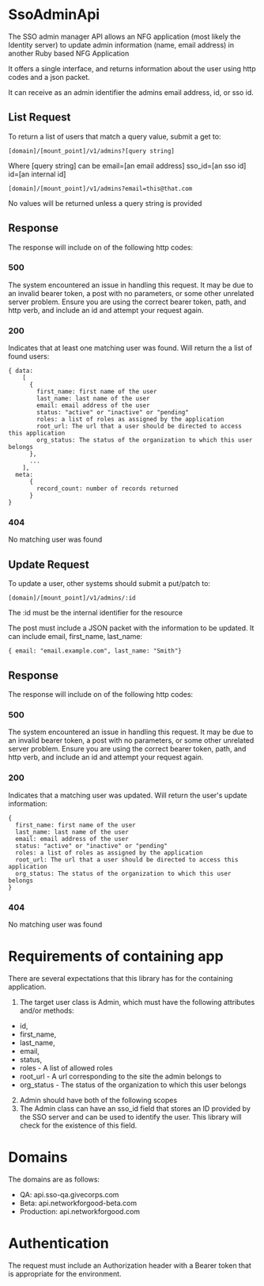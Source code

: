 # SsoAdminApi

The SSO admin manager API allows an NFG application (most likely the Identity server) to update admin information (name, email address) in another Ruby based NFG Application

It offers a single interface, and returns information about the user using http codes and a json packet.

It can receive as an admin identifier the admins email address, id, or sso id.

## List Request

To return a list of users that match a query value, submit a get to:

````
[domain]/[mount_point]/v1/admins?[query string]
````

Where [query string] can be
  email=[an email address]
  sso_id=[an sso id]
  id=[an internal id]

```
[domain]/[mount_point]/v1/admins?email=this@that.com
```

No values will be returned unless a query string is provided

## Response

The response will include on of the following http codes:

### 500
The system encountered an issue in handling this request. It may be due to an invalid bearer token, a post with no parameters, or some other unrelated server problem. Ensure you are using the correct bearer token, path, and http verb, and include an id and attempt your request again.

### 200
Indicates that at least one matching user was found. Will return the a list of found users:

````
{ data:
    [
      {
        first_name: first name of the user
        last_name: last name of the user
        email: email address of the user
        status: "active" or "inactive" or "pending"
        roles: a list of roles as assigned by the application
        root_url: The url that a user should be directed to access this application
        org_status: The status of the organization to which this user belongs
      },
      ...
    ],
  meta:
      {
        record_count: number of records returned
      }
}
````

### 404
No matching user was found


## Update Request

To update a user, other systems should submit a put/patch to:

````
[domain]/[mount_point]/v1/admins/:id
````

The :id must be the internal identifier for the resource

The post must include a JSON packet with the information to be updated. It can include email, first_name, last_name:

````
{ email: "email.example.com", last_name: "Smith"}
````

## Response

The response will include on of the following http codes:

### 500
The system encountered an issue in handling this request. It may be due to an invalid bearer token, a post with no parameters, or some other unrelated server problem. Ensure you are using the correct bearer token, path, and http verb, and include an id and attempt your request again.

### 200
Indicates that a matching user was updated. Will return the user's update information:

````
{
  first_name: first name of the user
  last_name: last name of the user
  email: email address of the user
  status: "active" or "inactive" or "pending"
  roles: a list of roles as assigned by the application
  root_url: The url that a user should be directed to access this application
  org_status: The status of the organization to which this user belongs
}
````

### 404
No matching user was found



# Requirements of containing app
There are several expectations that this library has for the containing application.
1. The target user class is Admin, which must have the following attributes and/or methods:
  * id,
  * first_name,
  * last_name,
  * email,
  * status,
  * roles - A list of allowed roles
  * root_url - A url corresponding to the site the admin belongs to
  * org_status - The status of the organization to which this user belongs
2. Admin should have both of the following scopes
3. The Admin class can have an sso_id field that stores an ID provided by the SSO server and can be used to identify the user. This library will check for the existence of this field.

# Domains
The domains are as follows:

* QA: api.sso-qa.givecorps.com
* Beta: api.networkforgood-beta.com
* Production: api.networkforgood.com

# Authentication
The request must include an Authorization header with a Bearer token that is appropriate for the environment.
